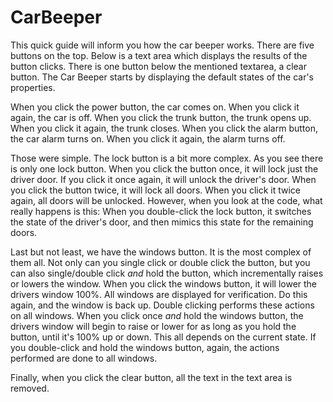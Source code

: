 # CarBeeper
This quick guide will inform you how the car beeper works.
There are five buttons on the top. 
Below is a text area which displays the results of the button clicks.
There is one button below the mentioned textarea, a clear button.
The Car Beeper starts by displaying the default states of the car's properties.

When you click the power button, the car comes on. When you click it again, the car is off.
When you click the trunk button, the trunk opens up. When you click it again, the trunk closes.
When you click the alarm button, the car alarm turns on. When you click it again, the alarm turns off.

Those were simple. The lock button is a bit more complex. As you see there is only one lock button.
When you click the button once, it will lock just the driver door. If you click it once again, it will unlock the 
driver's door. 
When you click the button twice, it will lock all doors. When you click it twice again, all doors will be unlocked.
However, when you look at the code, what really happens is this:
When you double-click the lock button, it switches the state of the driver's door, and then mimics this state for 
the remaining doors.

Last but not least, we have the windows button. It is the most complex of them all. Not only can you single click or 
double click the button, but you can also single/double click <i>and</i> hold the button, which incrementally raises 
or lowers the window.
When you click the windows button, it will lower the drivers window 100%. All windows are displayed for verification. 
Do this again, and the window is back up. Double clicking performs these actions on all windows.
When you click once <i>and</i> hold the windows button, the drivers window will begin to raise or lower for as long as 
you hold the button, until it's 100% up or down. This all depends on the current state. 
If you double-click and hold the windows button, again, the actions performed are done to all windows.

Finally, when you click the clear button, all the text in the text area is removed.